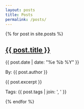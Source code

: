 ```yaml
---
layout: posts
title: Posts
permalink: /posts/
---
```


<div id="posts-container">
  {% for post in site.posts %}
    <div class="post" data-tags="{{ post.tags | join: ',' }}">
      <h2><a href="{{ post.url }}">{{ post.title }}</a></h2>
      <p>{{ post.date | date: "%e %b %Y"  }}</p>
      <p>By: {{ post.author }}</p>
      <p>{{ post.excerpt }}</p>
      <p>Tags: {{ post.tags | join: ', ' }}</p>
    </div>
  {% endfor %}
</div>

